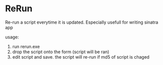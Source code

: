 ReRun
=====

Re-run a script everytime it is updated. Especially usefull for writing sinatra app

usage:
1) run rerun.exe
2) drop the script onto the form (script will be ran)
3) edit script and save. the script will re-run if md5 of script is chaged
